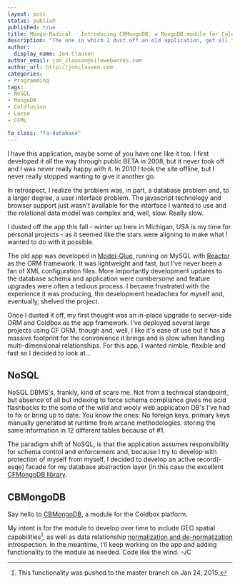 ```yaml
---
layout: post
status: publish
published: true
title: Mongo-Radical - Introducing CBMongoDB, a MongoDB module for Coldbox
description: "The one in which I dust off an old application, get all fancy-pants, and write my own Coldbox module"
author:
  display_name: Jon Clausen
author_email: jon_clausen@silowebworks.com
author_url: http://jonclausen.com
categories:
- Programming
tags:
- NoSQL
- MongoDB
- Coldfusion
- Lucee
- CFML

fa_class: "fa-database"
---
```


I have this application, maybe some of you have one like it too.  I first developed it all the way through public BETA in 2008, but it never took off and I was never really happy with it. In 2010 I took the site offline, but I never really stopped wanting to give it another go.

In retrospect, I realize the problem was, in part, a database problem and, to a larger degree, a user interface problem.  The javascript technology and browser support just wasn't available for the interface I wanted to use and the relational data model was complex and, well, slow.  Really slow.

I dusted off the app this fall - winter up here in Michigan, USA is my time for personal projects - as it seemed like the stars were aligning to make what I wanted to do with it possible.

The old app was developed in [Model-Glue](http://en.wikipedia.org/wiki/Model-Glue), running on MySQL with [Reactor](https://github.com/ReactorORM/reactor) as the ORM framework. It was lightweight and fast, but I've never been a fan of XML configuration files.  More importantly development updates to the database schema and application were cumbersome and feature upgrades were often a tedious process.  I became frustrated with the experience it was producing, the development headaches for myself and, eventually, shelved the project.

Once I dusted it off, my first thought was an in-place upgrade to server-side ORM and Coldbox as the app framework.  I've deployed several large projects using CF ORM, though and, well, I like it's ease of use but it has a massive footprint for the convenience it brings and is slow when handling multi-dimensional relationships.  For this app, I wanted nimble, flexible and fast so I decided to look at...  

NoSQL
-----
NoSQL DBMS's, frankly, kind of scare me.  Not from a technical standpoint, but absence of all but indexing to force schema compliance gives me acid flashbacks to the some of the wild and wooly web application DB's I've had to fix or bring up to date.  You know the ones:  No foreign keys, primary keys manually generated at runtime from arcane methodologies, storing the same information in 12 different tables because of #1.

The paradigm shift of NoSQL, is that the application assumes responsibility for schema control and enforcement and, because I try to develop with protection of myself from myself, I decided to develop an active record(-esqe) facade for my database abstraction layer (in this case the excellent [CFMongoDB library](https://github.com/marcesher/cfmongodb). 

CBMongoDB
---------
Say hello to [CBMongoDB](http://www.coldbox.org/forgebox/view/cbmongodb), a module for the Coldbox platform.

My intent is for the module to develop over time to include GEO spatial capabilities[^1], as well as data relationship [normalization and de-normalization](http://docs.mongodb.org/manual/core/data-model-design/) introspection.  In the meantime, I'll keep working on the app and adding functionality to the module as needed.  Code like the wind. -JC

[^1]: This functionality was pushed to the master branch on Jan 24, 2015.







